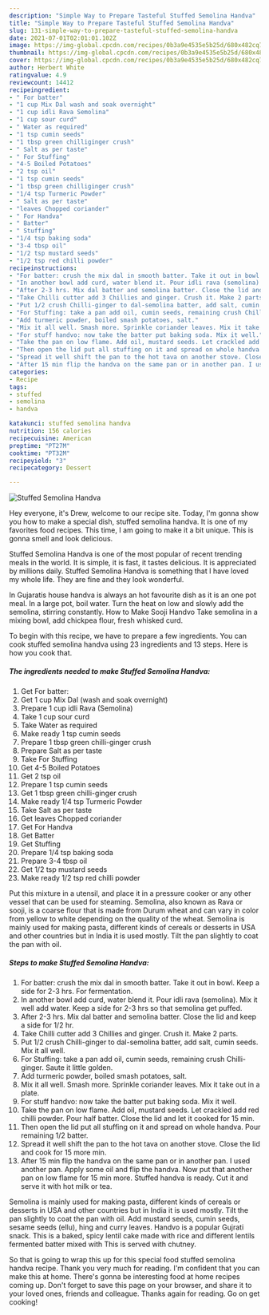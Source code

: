 ```yaml
---
description: "Simple Way to Prepare Tasteful Stuffed Semolina Handva"
title: "Simple Way to Prepare Tasteful Stuffed Semolina Handva"
slug: 131-simple-way-to-prepare-tasteful-stuffed-semolina-handva
date: 2021-07-01T02:01:01.102Z
image: https://img-global.cpcdn.com/recipes/0b3a9e4535e5b25d/680x482cq70/stuffed-semolina-handva-recipe-main-photo.jpg
thumbnail: https://img-global.cpcdn.com/recipes/0b3a9e4535e5b25d/680x482cq70/stuffed-semolina-handva-recipe-main-photo.jpg
cover: https://img-global.cpcdn.com/recipes/0b3a9e4535e5b25d/680x482cq70/stuffed-semolina-handva-recipe-main-photo.jpg
author: Herbert White
ratingvalue: 4.9
reviewcount: 14412
recipeingredient:
- " For batter"
- "1 cup Mix Dal wash and soak overnight"
- "1 cup idli Rava Semolina"
- "1 cup sour curd"
- " Water as required"
- "1 tsp cumin seeds"
- "1 tbsp green chilliginger crush"
- " Salt as per taste"
- " For Stuffing"
- "4-5 Boiled Potatoes"
- "2 tsp oil"
- "1 tsp cumin seeds"
- "1 tbsp green chilliginger crush"
- "1/4 tsp Turmeric Powder"
- " Salt as per taste"
- "leaves Chopped coriander"
- " For Handva"
- " Batter"
- " Stuffing"
- "1/4 tsp baking soda"
- "3-4 tbsp oil"
- "1/2 tsp mustard seeds"
- "1/2 tsp red chilli powder"
recipeinstructions:
- "For batter: crush the mix dal in smooth batter. Take it out in bowl. Keep a side for 2-3 hrs. For fermentation."
- "In another bowl add curd, water blend it. Pour idli rava (semolina). Mix it well add water. Keep a side for 2-3 hrs so that semolina get puffed."
- "After 2-3 hrs. Mix dal batter and semolina batter. Close the lid and keep a side for 1/2 hr."
- "Take Chilli cutter add 3 Chillies and ginger. Crush it. Make 2 parts."
- "Put 1/2 crush Chilli-ginger to dal-semolina batter, add salt, cumin seeds. Mix it all well."
- "For Stuffing: take a pan add oil, cumin seeds, remaining crush Chilli-ginger. Saute it little golden."
- "Add turmeric powder, boiled smash potatoes, salt."
- "Mix it all well. Smash more. Sprinkle coriander leaves. Mix it take out in a plate."
- "For stuff handvo: now take the batter put baking soda. Mix it well."
- "Take the pan on low flame. Add oil, mustard seeds. Let crackled add red chilli powder. Pour half batter. Close the lid and let it cooked for 15 min."
- "Then open the lid put all stuffing on it and spread on whole handva. Pour remaining 1/2 batter."
- "Spread it well shift the pan to the hot tava on another stove. Close the lid and cook for 15 more min."
- "After 15 min flip the handva on the same pan or in another pan. I used another pan. Apply some oil and flip the handva. Now put that another pan on low flame for 15 min more. Stuffed handva is ready. Cut it and serve it with hot milk or tea."
categories:
- Recipe
tags:
- stuffed
- semolina
- handva

katakunci: stuffed semolina handva 
nutrition: 156 calories
recipecuisine: American
preptime: "PT27M"
cooktime: "PT32M"
recipeyield: "3"
recipecategory: Dessert

---
```



![Stuffed Semolina Handva](https://img-global.cpcdn.com/recipes/0b3a9e4535e5b25d/680x482cq70/stuffed-semolina-handva-recipe-main-photo.jpg)

Hey everyone, it's Drew, welcome to our recipe site. Today, I'm gonna show you how to make a special dish, stuffed semolina handva. It is one of my favorites food recipes. This time, I am going to make it a bit unique. This is gonna smell and look delicious.

Stuffed Semolina Handva is one of the most popular of recent trending meals in the world. It is simple, it is fast, it tastes delicious. It is appreciated by millions daily. Stuffed Semolina Handva is something that I have loved my whole life. They are fine and they look wonderful.

In Gujaratis house handva is always an hot favourite dish as it is an one pot meal. In a large pot, boil water. Turn the heat on low and slowly add the semolina, stirring constantly. How to Make Sooji Handvo Take semolina in a mixing bowl, add chickpea flour, fresh whisked curd.


To begin with this recipe, we have to prepare a few ingredients. You can cook stuffed semolina handva using 23 ingredients and 13 steps. Here is how you cook that.

<!--inarticleads1-->

##### The ingredients needed to make Stuffed Semolina Handva:

1. Get  For batter:
1. Get 1 cup Mix Dal (wash and soak overnight)
1. Prepare 1 cup idli Rava (Semolina)
1. Take 1 cup sour curd
1. Take  Water as required
1. Make ready 1 tsp cumin seeds
1. Prepare 1 tbsp green chilli-ginger crush
1. Prepare  Salt as per taste
1. Take  For Stuffing
1. Get 4-5 Boiled Potatoes
1. Get 2 tsp oil
1. Prepare 1 tsp cumin seeds
1. Get 1 tbsp green chilli-ginger crush
1. Make ready 1/4 tsp Turmeric Powder
1. Take  Salt as per taste
1. Get leaves Chopped coriander
1. Get  For Handva
1. Get  Batter
1. Get  Stuffing
1. Prepare 1/4 tsp baking soda
1. Prepare 3-4 tbsp oil
1. Get 1/2 tsp mustard seeds
1. Make ready 1/2 tsp red chilli powder


Put this mixture in a utensil, and place it in a pressure cooker or any other vessel that can be used for steaming. Semolina, also known as Rava or sooji, is a coarse flour that is made from Durum wheat and can vary in color from yellow to white depending on the quality of the wheat. Semolina is mainly used for making pasta, different kinds of cereals or desserts in USA and other countries but in India it is used mostly. Tilt the pan slightly to coat the pan with oil. 

<!--inarticleads2-->

##### Steps to make Stuffed Semolina Handva:

1. For batter: crush the mix dal in smooth batter. Take it out in bowl. Keep a side for 2-3 hrs. For fermentation.
1. In another bowl add curd, water blend it. Pour idli rava (semolina). Mix it well add water. Keep a side for 2-3 hrs so that semolina get puffed.
1. After 2-3 hrs. Mix dal batter and semolina batter. Close the lid and keep a side for 1/2 hr.
1. Take Chilli cutter add 3 Chillies and ginger. Crush it. Make 2 parts.
1. Put 1/2 crush Chilli-ginger to dal-semolina batter, add salt, cumin seeds. Mix it all well.
1. For Stuffing: take a pan add oil, cumin seeds, remaining crush Chilli-ginger. Saute it little golden.
1. Add turmeric powder, boiled smash potatoes, salt.
1. Mix it all well. Smash more. Sprinkle coriander leaves. Mix it take out in a plate.
1. For stuff handvo: now take the batter put baking soda. Mix it well.
1. Take the pan on low flame. Add oil, mustard seeds. Let crackled add red chilli powder. Pour half batter. Close the lid and let it cooked for 15 min.
1. Then open the lid put all stuffing on it and spread on whole handva. Pour remaining 1/2 batter.
1. Spread it well shift the pan to the hot tava on another stove. Close the lid and cook for 15 more min.
1. After 15 min flip the handva on the same pan or in another pan. I used another pan. Apply some oil and flip the handva. Now put that another pan on low flame for 15 min more. Stuffed handva is ready. Cut it and serve it with hot milk or tea.


Semolina is mainly used for making pasta, different kinds of cereals or desserts in USA and other countries but in India it is used mostly. Tilt the pan slightly to coat the pan with oil. Add mustard seeds, cumin seeds, sesame seeds (ellu), hing and curry leaves. Handvo is a popular Gujrati snack. This is a baked, spicy lentil cake made with rice and different lentils fermented batter mixed with This is served with chutney. 

So that is going to wrap this up for this special food stuffed semolina handva recipe. Thank you very much for reading. I'm confident that you can make this at home. There's gonna be interesting food at home recipes coming up. Don't forget to save this page on your browser, and share it to your loved ones, friends and colleague. Thanks again for reading. Go on get cooking!
